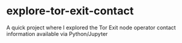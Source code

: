 # explore-tor-exit-contact
A quick project where I explored the Tor Exit node operator contact information available via Python/Jupyter
